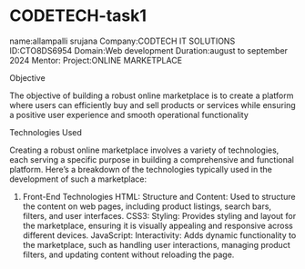 # CODETECH-task1
name:allampalli srujana
Company:CODTECH IT SOLUTIONS
ID:CTO8DS6954
Domain:Web development
Duration:august to september 2024
Mentor:
Project:ONLINE MARKETPLACE


Objective

The objective of building a robust online marketplace is to create a platform where users can efficiently buy and sell products or services while ensuring a positive user experience and smooth operational functionality

Technologies Used

Creating a robust online marketplace involves a variety of technologies, each serving a specific purpose in building a comprehensive and functional platform. Here’s a breakdown of the technologies typically used in the development of such a marketplace:

1. Front-End Technologies
HTML:
Structure and Content: Used to structure the content on web pages, including product listings, search bars, filters, and user interfaces.
CSS3:
Styling: Provides styling and layout for the marketplace, ensuring it is visually appealing and responsive across different devices.
JavaScript:
Interactivity: Adds dynamic functionality to the marketplace, such as handling user interactions, managing product filters, and updating content without reloading the page.

